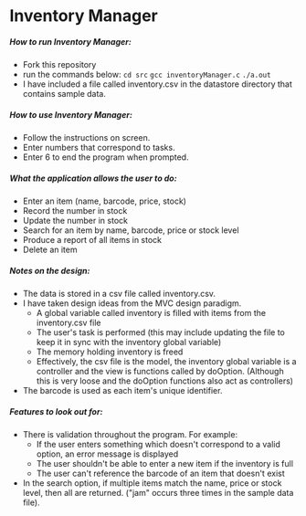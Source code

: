 # Inventory Manager

##### How to run Inventory Manager:
- Fork this repository
- run the commands below:
`cd src`
`gcc inventoryManager.c`
`./a.out`
- I have included a file called inventory.csv in the datastore directory that contains sample data.

##### How to use Inventory Manager:
- Follow the instructions on screen.
- Enter numbers that correspond to tasks.
- Enter 6 to end the program when prompted.

##### What the application allows the user to do:
- Enter an item (name, barcode, price, stock)
- Record the number in stock
- Update the number in stock
- Search for an item by name, barcode, price or stock level
- Produce a report of all items in stock
- Delete an item

##### Notes on the design:
- The data is stored in a csv file called inventory.csv.
- I have taken design ideas from the MVC design paradigm.
    - A global variable called inventory is filled with items from the inventory.csv file
    - The user's task is performed (this may include updating the file to keep it in sync with the inventory global variable)
    - The memory holding inventory is freed
    - Effectively, the csv file is the model, the inventory global variable is a controller and the view is functions called by doOption. (Although this is very loose and the doOption functions also act as controllers)
- The barcode is used as each item's unique identifier.

##### Features to look out for:
- There is validation throughout the program. For example:
    - If the user enters something which doesn't correspond to a valid option, an error message is displayed 
    - The user shouldn't be able to enter a new item if the inventory is full
    - The user can't reference the barcode of an item that doesn't exist
- In the search option, if multiple items match the name, price or stock level, then all are returned. ("jam" occurs three times in the sample data file).
    

